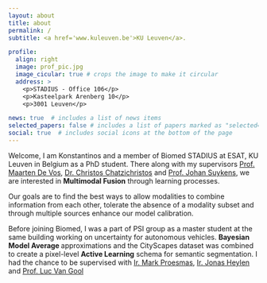 ```yaml
---
layout: about
title: about
permalink: /
subtitle: <a href='www.kuleuven.be'>KU Leuven</a>.

profile:
  align: right
  image: prof_pic.jpg
  image_cicular: true # crops the image to make it circular
  address: >
    <p>STADIUS - Office 106</p>
    <p>Kasteelpark Arenberg 10</p>
    <p>3001 Leuven</p>

news: true  # includes a list of news items
selected_papers: false # includes a list of papers marked as "selected={true}"
social: true  # includes social icons at the bottom of the page
---
```


Welcome, I am Konstantinos and a member of Biomed STADIUS at ESAT, KU Leuven in Belgium as a PhD student. There along with my supervisors [Prof. Maarten De Vos](https://www.esat.kuleuven.be/stadius/person.php?id=203), [Dr. Christos Chatzichristos](https://www.linkedin.com/in/christoschatzichristos/?originalSubdomain=be) and [Prof. Johan Suykens](https://www.esat.kuleuven.be/sista/members/suykens.html), we are interested in <b>Multimodal Fusion</b> through learning processes.  

Our goals are to find the best ways to allow modalities to combine information from each other, tolerate the absence of a modality subset and through multiple sources enhance our model calibration.

Before joining Biomed, I was a part of PSI group as a master student at the same building working on uncertainty for autonomous vehicles. <b>Bayesian Model Average </b> approximations and the CityScapes dataset was combined to create a pixel-level <b>Active Learning</b> schema for semantic segmentation. I had the chance to be supervised with [Ir. Mark Proesmas](https://www.linkedin.com/in/marc-proesmans-a616065/?originalSubdomain=be), [Ir. Jonas Heylen](https://www.linkedin.com/in/jonas-heylen/?originalSubdomain=be) and [Prof. Luc Van Gool](https://www.linkedin.com/in/luc-van-gool-1b4a689/?originalSubdomain=ch)
